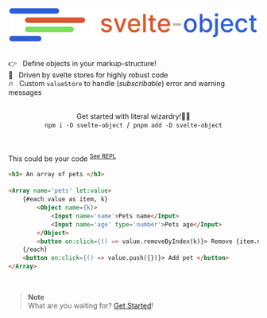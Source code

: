 <br>
<div align='center'><a href='https://github.com/Refzlund/svelte-object'><img src='https://github.com/Refzlund/svelte-object/blob/master/logo.png' width=500></img></a></div>
<br>

👉   Define objects in your markup-structure!  
💫   Driven by svelte stores for highly robust code  
🔥   Custom `valueStore` to handle (<i>subscribable</i>) error and warning messages

<br>

<div align='center'>Get started with literal wizardry!🧙‍♂️</div>
<div align='center'><code>npm i -D svelte-object</code>  /  <code>pnpm add -D svelte-object</code></div>

<br>
<br>

This could be your code <sup><a href='https://svelte.dev/repl/a750718bed5a4a0eac9085b90b1adc3e?version=4.2.0'>See REPL</a></sup>

```html
<h3> An array of pets </h3>

<Array name='pets' let:value>
	{#each value as item, k}
		<Object name={k}>
			<Input name='name'>Pets name</Input>
			<Input name='age' type='number'>Pets age</Input>
		</Object>
		<button on:click={() => value.removeByIndex(k)}> Remove {item.name} </button>
	{/each}
	<button on:click={() => value.push({})}> Add pet </button>
</Array>
```

<br>

> **Note**  
> What are you waiting for? [Get Started](https://github.com/Refzlund/svelte-object/wiki/Basic-Usage)!

<br>
<br>

